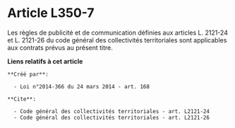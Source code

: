# Article L350-7

Les règles de publicité et de communication définies aux articles L. 2121-24 et L. 2121-26 du code général des collectivités
territoriales sont applicables aux contrats prévus au présent titre.

**Liens relatifs à cet article**

	**Créé par**:

	  - Loi n°2014-366 du 24 mars 2014 - art. 168

	**Cite**:

	  - Code général des collectivités territoriales - art. L2121-24
	  - Code général des collectivités territoriales - art. L2121-26

